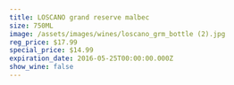 ```yaml
---
title: LOSCANO grand reserve malbec
size: 750ML
image: /assets/images/wines/loscano_grm_bottle (2).jpg
reg_price: $17.99
special_price: $14.99
expiration_date: 2016-05-25T00:00:00.000Z
show_wine: false
---
```



